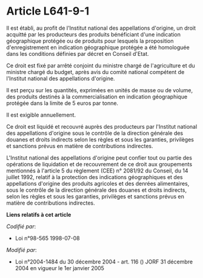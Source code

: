 # Article L641-9-1

Il est établi, au profit de l'Institut national des appellations d'origine, un droit acquitté par les producteurs des
produits bénéficiant d'une indication géographique protégée ou de produits pour lesquels la proposition d'enregistrement en
indication géographique protégée a été homologuée dans les conditions définies par décret en Conseil d'Etat.

Ce droit est fixé par arrêté conjoint du ministre chargé de l'agriculture et du ministre chargé du budget, après avis du
comité national compétent de l'Institut national des appellations d'origine.

Il est perçu sur les quantités, exprimées en unités de masse ou de volume, des produits destinés à la commercialisation en
indication géographique protégée dans la limite de 5 euros par tonne.

Il est exigible annuellement.

Ce droit est liquidé et recouvré auprès des producteurs par l'Institut national des appellations d'origine sous le contrôle
de la direction générale des douanes et droits indirects selon les règles et sous les garanties, privilèges et sanctions
prévus en matière de contributions indirectes.

L'Institut national des appellations d'origine peut confier tout ou partie des opérations de liquidation et de recouvrement
de ce droit aux groupements mentionnés à l'article 5 du règlement (CEE) n° 2081/92 du Conseil, du 14 juillet 1992, relatif à
la protection des indications géographiques et des appellations d'origine des produits agricoles et des denrées alimentaires,
sous le contrôle de la direction générale des douanes et droits indirects, selon les règles et sous les garanties, privilèges
et sanctions prévus en matière de contributions indirectes.

**Liens relatifs à cet article**

_Codifié par_:

  - Loi n°98-565 1998-07-08

_Modifié par_:

  - Loi n°2004-1484 du 30 décembre 2004 - art. 116 () JORF 31 décembre 2004 en vigueur le 1er janvier 2005
